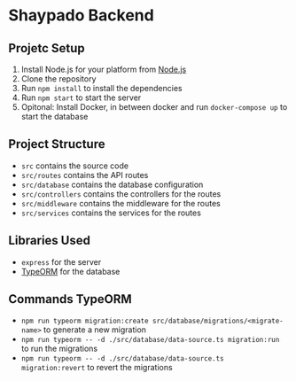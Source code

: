 # Shaypado Backend

## Projetc Setup

1. Install Node.js for your platform from [Node.js](https://nodejs.org/en/download/)
2. Clone the repository
3. Run `npm install` to install the dependencies
4. Run `npm start` to start the server
5. Opitonal: Install Docker, in between docker and run `docker-compose up` to start the database

## Project Structure

- `src` contains the source code
- `src/routes` contains the API routes
- `src/database` contains the database configuration
- `src/controllers` contains the controllers for the routes
- `src/middleware` contains the middleware for the routes
- `src/services` contains the services for the routes

## Libraries Used

- `express` for the server
- [TypeORM](https://typeorm.io/) for the database

## Commands TypeORM

- `npm run typeorm migration:create src/database/migrations/<migrate-name>` to generate a new migration
- `npm run typeorm -- -d ./src/database/data-source.ts migration:run` to run the migrations
- `npm run typeorm -- -d ./src/database/data-source.ts migration:revert` to revert the migrations
